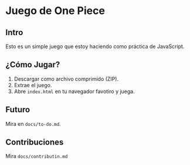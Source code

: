 # Juego de One Piece

## Intro

Esto es un simple juego que estoy haciendo como práctica de JavaScript.

## ¿Cómo Jugar?

1. Descargar como archivo comprimido (ZIP).
2. Extrae el juego.
3. Abre `index.html` en tu navegador favotiro y juega.

## Futuro

Mira en `docs/to-do.md`.

## Contribuciones

Mira `docs/contributin.md`
